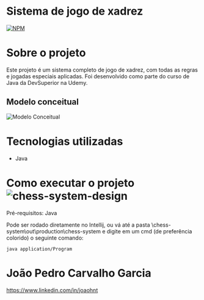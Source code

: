 # Sistema de jogo de xadrez
[![NPM](https://img.shields.io/npm/l/react)](https://github.com/joaohnt/chess-system-java/blob/main/LICENSE)  

# Sobre o projeto

Este projeto é um sistema completo de jogo de xadrez, com todas as regras e jogadas especiais aplicadas.
Foi desenvolvido como parte do curso de Java da DevSuperior na Udemy.

## Modelo conceitual
![Modelo Conceitual](![image]()
)

# Tecnologias utilizadas
- Java

# Como executar o projeto![chess-system-design](https://github.com/user-attachments/assets/37526844-ac9c-433e-a43b-e121798248c1)

Pré-requisitos: Java


Pode ser rodado diretamente no Intellij, ou vá até a pasta \chess-system\out\production\chess-system e digite em um cmd (de preferência colorido) o seguinte comando:
```
java application/Program
```

# João Pedro Carvalho Garcia

https://www.linkedin.com/in/joaohnt
